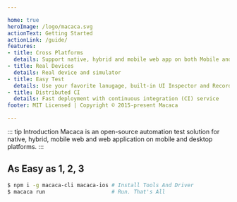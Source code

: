 ```yaml
---

home: true
heroImage: /logo/macaca.svg
actionText: Getting Started
actionLink: /guide/
features:
- title: Cross Platforms
  details: Support native, hybrid and mobile web app on both Mobile and Desktop Platforms
- title: Real Devices
  details: Real device and simulator
- title: Easy Test
  details: Use your favorite lanugage, built-in UI Inspector and Recorder
- title: Distributed CI
  details: Fast deployment with continuous integration (CI) service
footer: MIT Licensed | Copyright © 2015-present Macaca

---
```


::: tip Introduction
Macaca is an open-source automation test solution for native, hybrid, mobile web and web application on mobile and desktop platforms.
:::

## As Easy as 1, 2, 3

```bash
$ npm i -g macaca-cli macaca-ios # Install Tools And Driver
$ macaca run                     # Run. That's All
```
